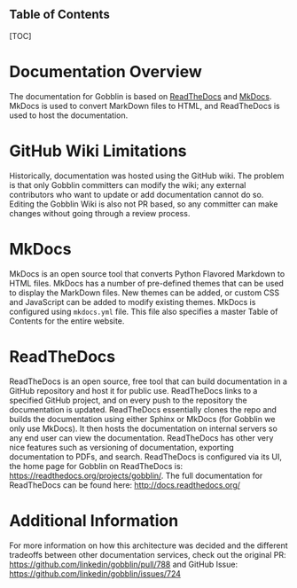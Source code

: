Table of Contents
-----------------

[TOC]

# Documentation Overview

The documentation for Gobblin is based on [ReadTheDocs](https://readthedocs.org/) and [MkDocs](http://www.mkdocs.org/). MkDocs is used to convert MarkDown files to HTML, and ReadTheDocs is used to host the documentation.

# GitHub Wiki Limitations

Historically, documentation was hosted using the GitHub wiki. The problem is that only Gobblin committers can modify the wiki; any external contributors who want to update or add documentation cannot do so. Editing the Gobblin Wiki is also not PR based, so any committer can make changes without going through a review process.

# MkDocs

MkDocs is an open source tool that converts Python Flavored Markdown to HTML files. MkDocs has a number of pre-defined themes that can be used to display the MarkDown files. New themes can be added, or custom CSS and JavaScript can be added to modify existing themes. MkDocs is configured using `mkdocs.yml` file. This file also specifies a master Table of Contents for the entire website.

# ReadTheDocs

ReadTheDocs is an open source, free tool that can build documentation in a GitHub repository and host it for public use. ReadTheDocs links to a specified GitHub project, and on every push to the repository the documentation is updated. ReadTheDocs essentially clones the repo and builds the documentation using either Sphinx or MkDocs (for Gobblin we only use MkDocs). It then hosts the documentation on internal servers so any end user can view the documentation. ReadTheDocs has other very nice features such as versioning of documentation, exporting documentation to PDFs, and search. ReadTheDocs is configured via its UI, the home page for Gobblin on ReadTheDocs is: https://readthedocs.org/projects/gobblin/. The full documentation for ReadTheDocs can be found here: http://docs.readthedocs.org/

# Additional Information

For more information on how this architecture was decided and the different tradeoffs between other documentation services, check out the original PR: https://github.com/linkedin/gobblin/pull/788 and GitHub Issue: https://github.com/linkedin/gobblin/issues/724
